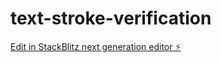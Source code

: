 # text-stroke-verification

[Edit in StackBlitz next generation editor ⚡️](https://stackblitz.com/~/github.com/yusk-ishii/text-stroke-verification)